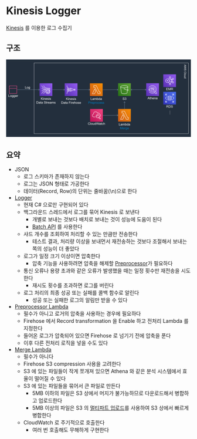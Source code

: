 # Kinesis Logger

[Kinesis](https://aws.amazon.com/ko/kinesis) 를 이용한 로그 수집기

## 구조

![arch](./doc/img/arch.png)

## 요약

+ JSON
  + 로그 스키마가 존재하지 않는다
  + 로그는 JSON 형태로 가공한다
  + 데이터(Record, Row)의 단위는 줄바꿈(\n)으로 한다
+ [Logger](/src/KLoggerSuite/KLogger/)
  + 현재 C# 으로만 구현되어 있다
  + 백그라운드 스레드에서 로그를 묶어 Kinesis 로 보낸다
    + 개별로 보내는 것보다 배치로 보내는 것이 성능에 도움이 된다
    + [Batch API](https://docs.aws.amazon.com/ko_kr/kinesis/latest/APIReference/API_PutRecords.html) 를 사용한다
  + 샤드 개수를 조회하여 처리할 수 있는 만큼만 전송한다
    + 테스트 결과, 처리량 이상을 보내먼서 재전송하는 것보다 조절해서 보내는 쪽의 성능이 더 좋았다
  + 로그가 일정 크기 이상이면 압축한다
    + 압축 기능을 사용하려면 압축을 해제할 [Preprocessor](/src/KLoggerSuite/klogger_preprocessor)가 필요하다
  + 통신 오류나 용량 초과와 같은 오류가 발생했을 때는 일정 횟수만 재전송을 시도한다
    + 재시도 횟수를 초과하면 로그를 버린다
  + 로그 처리의 최종 성공 또는 실패를 콜백 함수로 알린다
    + 성공 또는 실패한 로그의 알림만 받을 수 있다
+ [Preprocessor Lambda](/src/KLoggerSuite/klogger_preprocessor)
  + 필수가 아니고 로거의 압축을 사용하는 경우에 필요하다
  + Firehose 에서 Record transformation 을 Enable 하고 전처리 Lambda 를 지정한다
  + 들어온 로그가 압축되어 있으면 Firehose 로 넘기기 전에 압축을 푼다
  + 이후 다른 전처리 로직을 넣을 수도 있다
+ [Merge Lambda](/src/KLoggerSuite/klogger_merge_s3)
  + 필수가 아니다
  + Firehose S3 compression 사용을 고려한다
  + S3 에 있는 파일들이 작게 쪼개져 있으면 Athena 와 같은 분석 시스템에서 효율이 떨어질 수 있다
  + S3 에 있는 파일들을 묶어서 큰 파일로 만든다
    + 5MB 이하의 파일은 S3 상에서 머지가 불가능하므로 다운로드해서 병합하고 업로드한다
    + 5MB 이상의 파일은 S3 의 [멀티파트 업로드](https://docs.aws.amazon.com/ko_kr/AmazonS3/latest/dev/mpuoverview.html)를 사용하여 S3 상에서 빠르게 병합한다
  + CloudWatch 로 주기적으로 호출한다
    + 여러 번 호출해도 무해하게 구현한다
